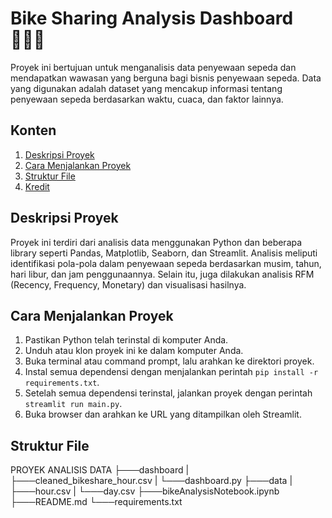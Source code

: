 # Bike Sharing Analysis Dashboard 🚴🏻‍♂️

Proyek ini bertujuan untuk menganalisis data penyewaan sepeda dan mendapatkan wawasan yang berguna bagi bisnis penyewaan sepeda. Data yang digunakan adalah dataset yang mencakup informasi tentang penyewaan sepeda berdasarkan waktu, cuaca, dan faktor lainnya.

## Konten

1. [Deskripsi Proyek](#deskripsi-proyek)
2. [Cara Menjalankan Proyek](#cara-menjalankan-proyek)
3. [Struktur File](#struktur-file)
4. [Kredit](#kredit)

## Deskripsi Proyek

Proyek ini terdiri dari analisis data menggunakan Python dan beberapa library seperti Pandas, Matplotlib, Seaborn, dan Streamlit. Analisis meliputi identifikasi pola-pola dalam penyewaan sepeda berdasarkan musim, tahun, hari libur, dan jam penggunaannya. Selain itu, juga dilakukan analisis RFM (Recency, Frequency, Monetary) dan visualisasi hasilnya.

## Cara Menjalankan Proyek

1. Pastikan Python telah terinstal di komputer Anda.
2. Unduh atau klon proyek ini ke dalam komputer Anda.
3. Buka terminal atau command prompt, lalu arahkan ke direktori proyek.
4. Instal semua dependensi dengan menjalankan perintah `pip install -r requirements.txt`.
5. Setelah semua dependensi terinstal, jalankan proyek dengan perintah `streamlit run main.py`.
6. Buka browser dan arahkan ke URL yang ditampilkan oleh Streamlit.

## Struktur File
PROYEK ANALISIS DATA
├───dashboard
| ├───cleaned_bikeshare_hour.csv
| └───dashboard.py
├───data
| ├───hour.csv
| └───day.csv
├───bikeAnalysisNotebook.ipynb
├───README.md
└───requirements.txt


